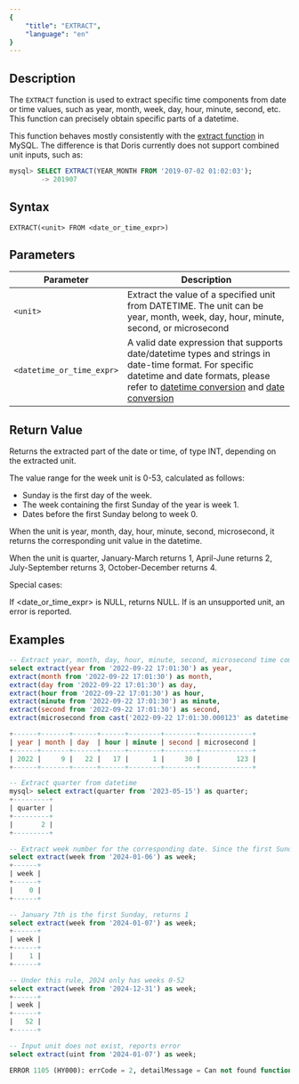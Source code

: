 ```yaml
---
{
    "title": "EXTRACT",
    "language": "en"
}
---
```


## Description

The `EXTRACT` function is used to extract specific time components from date or time values, such as year, month, week, day, hour, minute, second, etc. This function can precisely obtain specific parts of a datetime.

This function behaves mostly consistently with the [extract function](https://dev.mysql.com/doc/refman/8.4/en/date-and-time-functions.html#function_extract) in MySQL. The difference is that Doris currently does not support combined unit inputs, such as:

```sql
mysql> SELECT EXTRACT(YEAR_MONTH FROM '2019-07-02 01:02:03');
        -> 201907
```

## Syntax

`EXTRACT(<unit> FROM <date_or_time_expr>)`

## Parameters

| Parameter | Description |
| -- | -- |
| `<unit>` | Extract the value of a specified unit from DATETIME. The unit can be year, month, week, day, hour, minute, second, or microsecond |
| `<datetime_or_time_expr>` | A valid date expression that supports date/datetime types and strings in date-time format. For specific datetime and date formats, please refer to [datetime conversion](../../../../../docs/sql-manual/basic-element/sql-data-types/conversion/datetime-conversion) and [date conversion](../../../../../docs/sql-manual/basic-element/sql-data-types/conversion/date-conversion) |

## Return Value

Returns the extracted part of the date or time, of type INT, depending on the extracted unit.

The value range for the week unit is 0-53, calculated as follows:

- Sunday is the first day of the week.
- The week containing the first Sunday of the year is week 1.
- Dates before the first Sunday belong to week 0.

When the unit is year, month, day, hour, minute, second, microsecond, it returns the corresponding unit value in the datetime.

When the unit is quarter, January-March returns 1, April-June returns 2, July-September returns 3, October-December returns 4.

Special cases:

If <date_or_time_expr> is NULL, returns NULL.
If <unit> is an unsupported unit, an error is reported.

## Examples

```sql
-- Extract year, month, day, hour, minute, second, microsecond time components from datetime
select extract(year from '2022-09-22 17:01:30') as year,
extract(month from '2022-09-22 17:01:30') as month,
extract(day from '2022-09-22 17:01:30') as day,
extract(hour from '2022-09-22 17:01:30') as hour,
extract(minute from '2022-09-22 17:01:30') as minute,
extract(second from '2022-09-22 17:01:30') as second,
extract(microsecond from cast('2022-09-22 17:01:30.000123' as datetime(6))) as microsecond;

+------+-------+------+------+--------+--------+-------------+
| year | month | day  | hour | minute | second | microsecond |
+------+-------+------+------+--------+--------+-------------+
| 2022 |     9 |   22 |   17 |      1 |     30 |         123 |
+------+-------+------+------+--------+--------+-------------+

-- Extract quarter from datetime
mysql> select extract(quarter from '2023-05-15') as quarter;
+---------+
| quarter |
+---------+
|       2 |
+---------+

-- Extract week number for the corresponding date. Since the first Sunday of 2024 is on January 7th, all dates before 01-07 return 0
select extract(week from '2024-01-06') as week;
+------+
| week |
+------+
|    0 |
+------+

-- January 7th is the first Sunday, returns 1
select extract(week from '2024-01-07') as week;
+------+
| week |
+------+
|    1 |
+------+

-- Under this rule, 2024 only has weeks 0-52
select extract(week from '2024-12-31') as week;
+------+
| week |
+------+
|   52 |
+------+

-- Input unit does not exist, reports error
select extract(uint from '2024-01-07') as week;

ERROR 1105 (HY000): errCode = 2, detailMessage = Can not found function 'uint'
```
